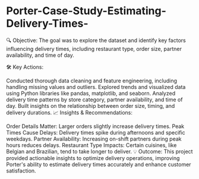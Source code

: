 # Porter-Case-Study-Estimating-Delivery-Times-

🔍 Objective:
The goal was to explore the dataset and identify key factors influencing delivery times, including restaurant type, order size, partner availability, and time of day.

🛠️ Key Actions:

Conducted thorough data cleaning and feature engineering, including handling missing values and outliers.
Explored trends and visualized data using Python libraries like pandas, matplotlib, and seaborn.
Analyzed delivery time patterns by store category, partner availability, and time of day.
Built insights on the relationship between order size, timing, and delivery durations.
📈 Insights & Recommendations:

Order Details Matter: Larger orders slightly increase delivery times.
Peak Times Cause Delays: Delivery times spike during afternoons and specific weekdays.
Partner Availability: Increasing on-shift partners during peak hours reduces delays.
Restaurant Type Impacts: Certain cuisines, like Belgian and Brazilian, tend to take longer to deliver.
💡 Outcome:
This project provided actionable insights to optimize delivery operations, improving Porter's ability to estimate delivery times accurately and enhance customer satisfaction.
